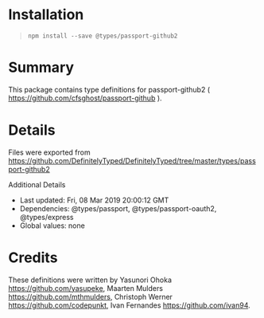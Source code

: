 # Installation
> `npm install --save @types/passport-github2`

# Summary
This package contains type definitions for passport-github2 ( https://github.com/cfsghost/passport-github ).

# Details
Files were exported from https://github.com/DefinitelyTyped/DefinitelyTyped/tree/master/types/passport-github2

Additional Details
 * Last updated: Fri, 08 Mar 2019 20:00:12 GMT
 * Dependencies: @types/passport, @types/passport-oauth2, @types/express
 * Global values: none

# Credits
These definitions were written by Yasunori Ohoka <https://github.com/yasupeke>, Maarten Mulders <https://github.com/mthmulders>, Christoph Werner <https://github.com/codepunkt>, Ivan Fernandes <https://github.com/ivan94>.
